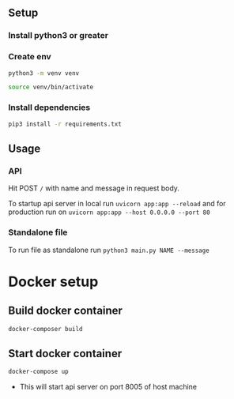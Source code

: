 ## Setup

### Install python3 or greater

### Create env

```sh
python3 -m venv venv

source venv/bin/activate 
```

### Install dependencies

```sh
pip3 install -r requirements.txt
```

## Usage

### API

Hit POST  `/`  with name and message in request body.

To startup api server in local run `uvicorn app:app --reload` and for production run on `uvicorn app:app --host 0.0.0.0 --port 80`

### Standalone file

To run file as standalone run `python3 main.py NAME --message`

# Docker setup 

## Build docker container

```sh
docker-composer build
```

## Start docker container

```sh
docker-compose up
```

- This will start api server on port 8005 of host machine
